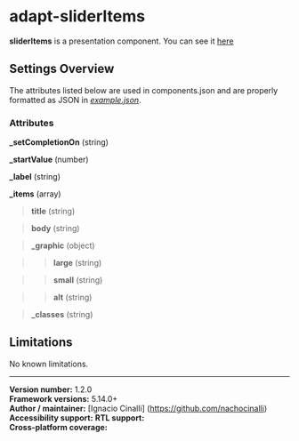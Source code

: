 # adapt-sliderItems
 **sliderItems** is a presentation component. You can see it [here](https://adaptlearning-no-core.web.app/#/id/po-40)

## Settings Overview
The attributes listed below are used in components.json and are properly formatted as JSON in  [*example.json*](https://github.com/nachocinalli/adapt-sliderItems/blob/master/example.json).

### Attributes
**_setCompletionOn** (string)  

**_startValue** (number)

**_label** (string)

**_items** (array)

>**title** (string)

>**body** (string)

>**_graphic** (object)

>>**large** (string) 

>>**small** (string) 

>>**alt** (string)  

>**_classes** (string)  

## Limitations

No known limitations.

----------------------------
**Version number:**  1.2.0  
**Framework versions:** 5.14.0+  
**Author / maintainer:** [Ignacio Cinalli] (https://github.com/nachocinalli)  
**Accessibility support:** 
**RTL support:**   
**Cross-platform coverage:** 